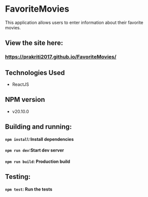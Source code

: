 # FavoriteMovies

This application allows users to enter information about their favorite movies.

## View the site here:
### https://prakriti2017.github.io/FavoriteMovies/

## Technologies Used
* ReactJS

## NPM version 
- v20.10.0

## Building and running:

#### `npm install`:Install dependencies
#### `npm run dev`:Start dev server
#### `npm run build`: Production build

## Testing:

#### `npm test`: Run the tests

